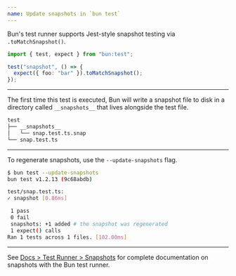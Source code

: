 ```yaml
---
name: Update snapshots in `bun test`
---
```


Bun's test runner supports Jest-style snapshot testing via `.toMatchSnapshot()`.

```ts#snap.test.ts
import { test, expect } from "bun:test";

test("snapshot", () => {
  expect({ foo: "bar" }).toMatchSnapshot();
});
```

---

The first time this test is executed, Bun will write a snapshot file to disk in a directory called `__snapshots__` that lives alongside the test file.

```txt
test
├── __snapshots__
│   └── snap.test.ts.snap
└── snap.test.ts
```

---

To regenerate snapshots, use the `--update-snapshots` flag.

```sh
$ bun test --update-snapshots
bun test v1.2.13 (9c68abdb)

test/snap.test.ts:
✓ snapshot [0.86ms]

 1 pass
 0 fail
 snapshots: +1 added # the snapshot was regenerated
 1 expect() calls
Ran 1 tests across 1 files. [102.00ms]
```

---

See [Docs > Test Runner > Snapshots](https://bun.sh/docs/test/snapshots) for complete documentation on snapshots with the Bun test runner.
